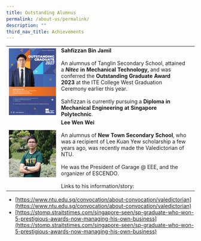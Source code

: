 ```yaml
---
title: Outstanding Alumnus
permalink: /about-us/permalink/
description: ""
third_nav_title: Achievements
---
```

||||
| -------- | -------- | -------- |
|![OA Sahfizzan Bin Jamil](/images/Outstanding%20Alumnus/230928%20sahfizzan%20bin%20jamil.png) | **Sahfizzan Bin Jamil** <br> <br>An alumnus of&nbsp;Tanglin Secondary School, attained a&nbsp;***Nitec*&nbsp;in Mechanical Technology,** and was conferred the&nbsp;**Outstanding Graduate Award 2023**&nbsp;at the ITE College West Graduation Ceremony earlier this year. <br> <br> Sahfizzan is currently pursuing a **Diploma in Mechanical Engineering at Singapore Polytechnic**.
|![OA Lee Wen Wei](/images/Outstanding%20Alumnus/230928%20lee%20wen%20wei.jpg)|**Lee Wen Wei**<br> <br>An alumnus of&nbsp;**New Town Secondary School**, who was a recipient of Lee Kuan Yew scholarship a few years ago, was recently made the Valedictorian of NTU. <br> <br> He was the President of Garage @ EEE, and the organizer of ESCENDO. <br> <br> Links to his information/story:
*   [https://www.ntu.edu.sg/convocation/about-convocation/valedictorian](https://www.ntu.edu.sg/convocation/about-convocation/valedictorian)
*   [https://stomp.straitstimes.com/singapore-seen/sp-graduate-who-won-5-prestigious-awards-now-managing-his-own-business](https://stomp.straitstimes.com/singapore-seen/sp-graduate-who-won-5-prestigious-awards-now-managing-his-own-business)

